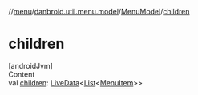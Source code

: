 //[menu](../../../index.md)/[danbroid.util.menu.model](../index.md)/[MenuModel](index.md)/[children](children.md)



# children  
[androidJvm]  
Content  
val [children](children.md): [LiveData](https://developer.android.com/reference/kotlin/androidx/lifecycle/LiveData.html)<[List](https://kotlinlang.org/api/latest/jvm/stdlib/kotlin.collections/-list/index.html)<[MenuItem](../../danbroid.util.menu/-menu-item/index.md)>>  



